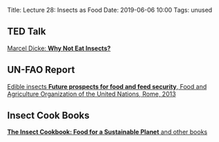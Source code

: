 Title: Lecture 28: Insects as Food
Date: 2019-06-06 10:00
Tags: unused



## TED Talk

[Marcel Dicke: **Why Not Eat Insects?**](http://www.ted.com/talks/marcel_dicke_why_not_eat_insects#)

## UN-FAO Report
[Edible insects
**Future prospects for food and feed security**, Food and Agriculture Organization of the United Nations, Rome, 2013 ](http://www.fao.org/docrep/018/i3253e/i3253e00.htm)

## Insect Cook Books

[**The Insect Cookbook: Food for a Sustainable Planet** and other books](http://www.amazon.com/The-Insect-Cookbook-Sustainable-Perspectives-ebook/dp/B00I2G6SIC/ref=dp_kinw_strp_1)
